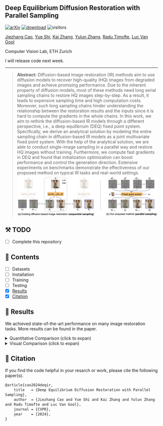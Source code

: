 ## Deep Equilibrium Diffusion Restoration with Parallel Sampling
[![arXiv](https://img.shields.io/badge/arXiv-Paper-<COLOR>.svg)](https://arxiv.org/abs/2311.11600)
[![download](https://img.shields.io/github/downloads/caojiezhang/DeqIR/total.svg)](https://github.com/caojiezhang/DeqIR/releases)
![visitors](https://visitor-badge.laobi.icu/badge?page_id=caojiezhang/DeqIR)

[Jiezhang Cao](https://scholar.google.com/citations?hl=en&user=IFYbb7oAAAAJ&view_op=list_works&sortby=pubdate), 
[Yue Shi](https://scholar.google.com/citations?user=BrQQHiEAAAAJ&hl=en), 
[Kai Zhang](https://cszn.github.io/), [Yulun Zhang](http://yulunzhang.com/), 
[Radu Timofte](http://people.ee.ethz.ch/~timofter/), 
[Luc Van Gool](https://scholar.google.com/citations?user=TwMib_QAAAAJ&hl=en)

Computer Vision Lab, ETH Zurich

I will release code next week.

---

> **Abstract:** Diffusion-based image restoration (IR) methods aim to use diffusion models to recover high-quality (HQ) images from degraded images and achieve promising performance. Due to the inherent property of diffusion models, most of these methods need long serial sampling chains to restore HQ images step-by-step. As a result, it leads to expensive sampling time and high computation costs. Moreover, such long sampling chains hinder understanding the relationship between the restoration results and the inputs since it is hard to compute the gradients in the whole chains. In this work, we aim to rethink the diffusion-based IR models through a different perspective, i.e., a deep equilibrium (DEQ) fixed point system. Specifically, we derive an analytical solution by modeling the entire sampling chain in diffusion-based IR models as a joint multivariate fixed point system. With the help of the analytical solution, we are able to conduct single-image sampling in a parallel way and restore HQ images without training. Furthermore, we compute fast gradients in DEQ and found that initialization optimization can boost performance and control the generation direction. Extensive experiments on benchmarks demonstrate the effectiveness of our proposed method on typical IR tasks and real-world settings. 
![](figs/comp_sampling.png)

## ⚒️ TODO

* [ ] Complete this repository

## 🔗 Contents

- [ ] Datasets
- [ ] Installation
- [ ] Training
- [ ] Testing
- [x] [Results](#Results)
- [x] [Citation](#Citation)

## 🔎 Results

We achieved state-of-the-art performance on many image restoration tasks. More results can be found in the paper.

<details>
<summary>Quantitative Comparison (click to expan)</summary>
<p align="center">
  <img width="900" src="figs/tab_sr_deblur.png">
</p>
<p align="center">
  <img width="900" src="figs/tab_inp_color.png">
</p>
</details>

<details>
<summary>Visual Comparison (click to expan)</summary>

- Classical image restoration

<p align="center">
  <img width="900" src="figs/fig_sr.png">
</p>
<p align="center">
  <img width="900" src="figs/fig_deblur.png">
</p>
<p align="center">
  <img width="900" src="figs/fig_inp.png">
</p>
<p align="center">
  <img width="900" src="figs/fig_color.png">
</p>

- Real-world image restoration
<p align="center">
  <img width="900" src="figs/fig_real.png">
</p>

- Generation diversity
<p align="center">
  <img width="900" src="figs/fig_diversity.png">
</p>

- Initialization optimization via Inversion
<p align="center">
  <img width="900" src="figs/fig_inv.png">
</p>

</details>

## 📎 Citation

If you find the code helpful in your resarch or work, please cite the following paper(s).

```
@article{cao2024deqir,
    title   = {Deep Equilibrium Diffusion Restoration with Parallel Sampling}, 
    author  = {Jiezhang Cao and Yue Shi and Kai Zhang and Yulun Zhang and Radu Timofte and Luc Van Gool},
    journal = {CVPR},
    year    = {2024},
}
```
